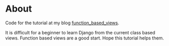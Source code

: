 About
=====

Code for the tutorial at my blog [function_based_views](http://django.cowhite.com/blog/function-based-views-in-django/).  

It is difficult for a beginner to learn Django from the current class based views. Function based views are a good start. Hope this tutorial helps them.
